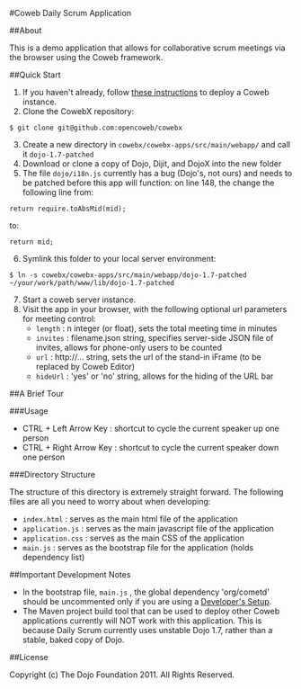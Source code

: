 #Coweb Daily Scrum Application

##About

This is a demo application that allows for collaborative scrum meetings via the browser using the Coweb framework.

##Quick Start

1. If you haven't already, follow [these instructions](http://opencoweb.org/ocwdocs/tutorial/install.html) to deploy a Coweb instance.
2. Clone the CowebX repository:

```console
$ git clone git@github.com:opencoweb/cowebx
```
3. Create a new directory in ```cowebx/cowebx-apps/src/main/webapp/``` and call it ```dojo-1.7-patched```
4. Download or clone a copy of Dojo, Dijit, and DojoX into the new folder
5. The file ```dojo/i18n.js``` currently has a bug (Dojo's, not ours) and needs to be patched before this app will function: on line 148, the change the following line from:

```
return require.toAbsMid(mid);
```

to:

```
return mid;
```
6. Symlink this folder to your local server environment:

```console
$ ln -s cowebx/cowebx-apps/src/main/webapp/dojo-1.7-patched ~/your/work/path/www/lib/dojo-1.7-patched
```
7. Start a coweb server instance.
8. Visit the app in your browser, with the following optional url parameters for meeting control:
	* ```length``` : n integer (or float), sets the total meeting time in minutes
	* ```invites``` : filename.json string, specifies server-side JSON file of invites, allows for phone-only users to be counted
	* ```url``` : http://... string, sets the url of the stand-in iFrame (to be replaced by Coweb Editor)
	* ```hideUrl``` : 'yes' or 'no' string, allows for the hiding of the URL bar
	
##A Brief Tour

###Usage
* CTRL + Left Arrow Key : shortcut to cycle the current speaker up one person
* CTRL + Right Arrow Key : shortcut to cycle the current speaker down one person

###Directory Structure 

The structure of this directory is extremely straight forward. The following files are all you need to worry about when developing:

* ```index.html``` : serves as the main html file of the application
* ```application.js``` : serves as the main javascript file of the application
* ```application.css``` : serves as the main CSS of the application
* ```main.js``` : serves as the bootstrap file for the application (holds dependency list)

##Important Development Notes

* In the bootstrap file, ```main.js``` , the global dependency 'org/cometd' should be uncommented only if you are using a [Developer's Setup](https://github.com/opencoweb/coweb/wiki/Developer-Setup).
* The Maven project build tool that can be used to deploy other Coweb applications currently will NOT work with this application. This is because Daily Scrum currently uses unstable Dojo 1.7, rather than a stable, baked copy of Dojo.

##License

Copyright (c) The Dojo Foundation 2011. All Rights Reserved.

